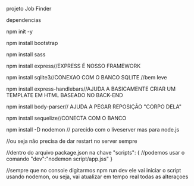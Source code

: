 
 projeto Job Finder

dependencias

npm init -y

npm install bootstrap

npm install sass

npm install express//EXPRESS É NOSSO FRAMEWORK

npm install sqlite3//CONEXAO COM O BANCO SQLITE //bem leve

npm install express-handlebars//AJUDA A BASICAMENTE CRIAR UM TEMPLATE EM HTML BASEADO NO BACK-END

npm install body-parser// AJUDA A PEGAR REPOSIÇÃO "CORPO DELA"

npm install sequelize//CONECTA COM O BANCO

npm install -D nodemon // parecido com o liveserver mas para node.js

//ou seja não precisa de dar restart no server sempre



//dentro do arquivo package.json na chave
 "scripts": {
//podemos usar o comando 
"dev":"nodemon script/app.jss"
}

//sempre que no console digitarmos npm run dev ele vai iniciar o script usando nodemon, ou seja, vai atualizar em tempo real todas as alteraçoes
